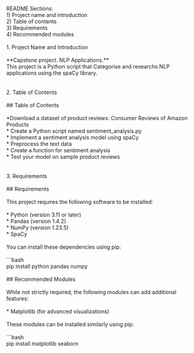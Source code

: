 ###

<p align="left">README Sections: <br>1) Project name and introduction<br>2) Table of contents <br>3) Requirements <br>4) Recommended modules <br><br>1. Project Name and Introduction<br><br>**Capstone project. NLP Applications.** <br>This project is a Python script that Categorise and researchs NLP applications using the spaCy library. <br><br><br>2. Table of Contents<br><br>## Table of Contents<br><br>*Download a dataset of product reviews: Consumer Reviews of Amazon Products<br>* Create a Python script named sentiment_analysis.py <br>* Implement a sentiment analysis model using spaCy<br>* Preprocess the text data<br>* Create a function for sentiment analysis<br>* Test your model on sample product reviews<br><br><br>3. Requirements<br><br>## Requirements<br><br>This project requires the following software to be installed:<br><br>* Python (version 3.11 or later)<br>* Pandas (version 1.4.2)<br>* NumPy (version 1.23.5)<br>* SpaCy<br><br>You can install these dependencies using pip:<br><br>```bash<br>pip install python pandas numpy<br><br>## Recommended Modules<br><br>While not strictly required, the following modules can add additional features:<br><br>* Matplotlib (for advanced visualizations)<br><br>These modules can be installed similarly using pip:<br><br>```bash<br>pip install matplotlib seaborn</p>

###
